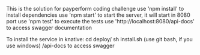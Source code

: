 This is the solution for payperform coding challenge
use 'npm install' to install dependencies
use 'npm start' to start the server, it will start in 8080 port
use 'npm test' to execute the tests
use 'http://localhost:8080/api-docs' to access swagger documentation

To install the service in knative:
cd deploy/
sh install.sh (use git bash, if you use windows)
<magic dns url>/api-docs to access swagger
